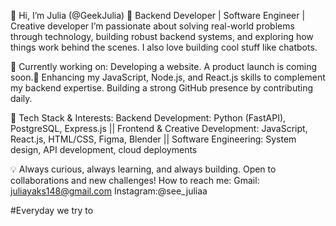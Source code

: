 👋 Hi, I’m Julia (@GeekJulia)
🚀 Backend Developer | Software Engineer | Creative developer
I’m passionate about solving real-world problems through technology, building robust backend systems, and exploring how things work behind the scenes.
I also love building cool stuff like chatbots.

🔹 Currently working on:
Developing a website. A product launch is coming soon.🌚
Enhancing my JavaScript, Node.js, and React.js skills to complement my backend expertise.
Building a strong GitHub presence by contributing daily.

🔹 Tech Stack & Interests:
Backend Development: Python (FastAPI), PostgreSQL, Express.js ||
Frontend & Creative Development: JavaScript, React.js, HTML/CSS, Figma, Blender ||
Software Engineering: System design, API development, cloud deployments

💡 Always curious, always learning, and always building. Open to collaborations and new challenges!
 How to reach me: Gmail: juliayaks148@gmail.com Instagram:@see_juliaa

#Everyday we try to 
<!---
GeekJulia/GeekJulia is a ✨ special ✨ repository because its `README.md` (this file) appears on your GitHub profile.
You can click the Preview link to take a look at your changes.
--->
